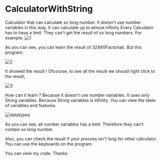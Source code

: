 # CalculatorWithString
Calculator that can calculate so long number. It doesn't use number variables in this way, It can calculate up to almost infinity
Every Calculator has to have a limit. They can't get the result of so long numbers. For example;
![1](https://user-images.githubusercontent.com/36541960/67125455-7bf22f00-f1fd-11e9-975f-e880b2662fe6.PNG)

As you can see, you can learn the result of 3249!(Factorial). But this program;

![2](https://user-images.githubusercontent.com/36541960/67125739-210d0780-f1fe-11e9-88d0-a55ea11d41a2.PNG)

It showed the result ! Ofcourse, to see all the result we should right click to the result;

![3](https://user-images.githubusercontent.com/36541960/67125755-266a5200-f1fe-11e9-9aa9-28bacb7939ca.PNG)

How can it learn ? Because It doesn't use number variables. It uses only String variables. Because String variables is infinity. You can view the table of variables and features.

![datatypes](https://user-images.githubusercontent.com/36541960/67126095-f40d2480-f1fe-11e9-8473-9e33c3a91226.png)

As you can see, all number variables has a limit. Therefore they can't contain so long number.

Also, you can check the result if your process isn't long for other calculator.
You can use the keyboards on the program.


You can view my code.
Thanks
